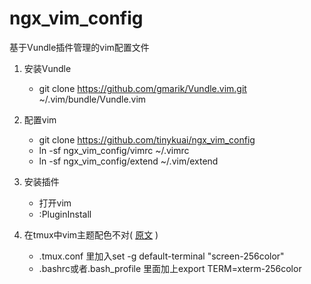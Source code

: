 # ngx_vim_config

基于Vundle插件管理的vim配置文件

1. 安装Vundle
    - git clone https://github.com/gmarik/Vundle.vim.git ~/.vim/bundle/Vundle.vim

2. 配置vim
    - git clone https://github.com/tinykuai/ngx_vim_config
    - ln -sf ngx_vim_config/vimrc ~/.vimrc
    - ln -sf ngx_vim_config/extend ~/.vim/extend

3. 安装插件
    - 打开vim
    - :PluginInstall

4. 在tmux中vim主题配色不对( [原文](http://blog.theerrorlog.com/when-tmux-runs-under-8-colors-mode.html "当tmux以8色模式运行……") )
    - .tmux.conf 里加入set -g default-terminal "screen-256color"
    - .bashrc或者.bash_profile 里面加上export TERM=xterm-256color
    

